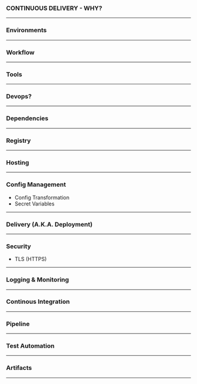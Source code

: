 ### CONTINUOUS DELIVERY - WHY?

---

### Environments

---

### Workflow

---

### Tools

---

### Devops?

---

### Dependencies

---

### Registry

---

### Hosting

---

### Config Management

- Config Transformation
- Secret Variables

---

### Delivery (A.K.A. Deployment)

---

### Security

- TLS (HTTPS)

---

### Logging & Monitoring

---

### Continous Integration

---

### Pipeline

---

### Test Automation

---

### Artifacts

---

